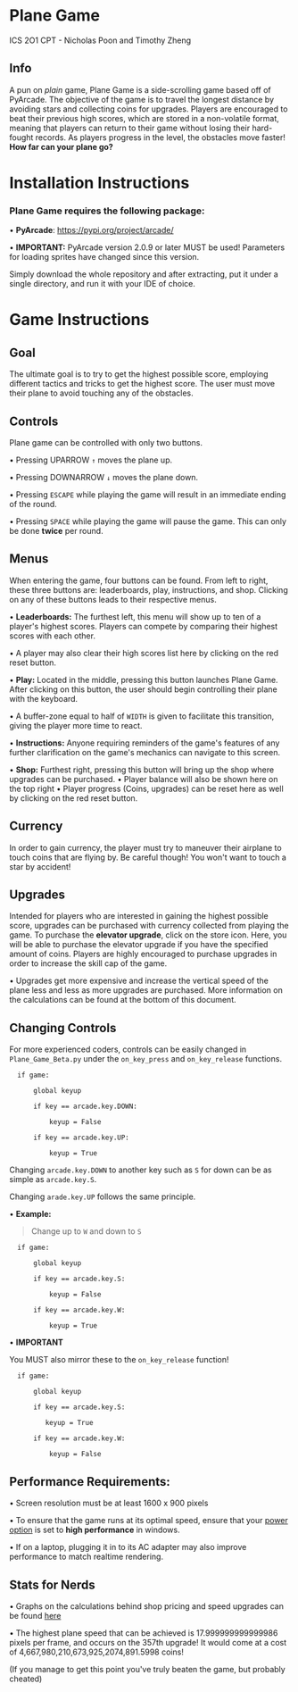 # Plane Game
ICS 2O1 CPT - Nicholas Poon and Timothy Zheng

## Info

  A pun on *plain* game, Plane Game is a side-scrolling game based off of PyArcade. The objective of the game is to travel the longest distance by avoiding stars and collecting coins for upgrades. Players are encouraged to beat their previous high scores, which are stored in a non-volatile format, meaning that players can return to their game without losing their hard-fought records. As players progress in the level, the obstacles move faster! **How far can your plane go?** 

# Installation Instructions

### Plane Game requires the following package:

• **PyArcade**: https://pypi.org/project/arcade/ 

• **IMPORTANT:** PyArcade version 2.0.9 or later MUST be used! Parameters for loading sprites have changed since this version.


Simply download the whole repository and after extracting, put it under a single directory, and run it with your IDE of choice.


# Game Instructions

## Goal
  The ultimate goal is to try to get the highest possible score, employing different tactics and tricks to get the highest score. The user must move their plane to avoid touching any of the obstacles.
  
## Controls
Plane game can be controlled with only two buttons.

• Pressing UPARROW `↑` moves the plane up.

• Pressing DOWNARROW `↓` moves the plane down.

• Pressing `ESCAPE` while playing the game will result in an immediate ending of the round.

• Pressing `SPACE` while playing the game will pause the game. This can only be done **twice** per round.

## Menus
When entering the game, four buttons can be found. From left to right, these three buttons are: leaderboards, play, instructions, and shop.
Clicking on any of these buttons leads to their respective menus. 

• **Leaderboards:** The furthest left, this menu will show up to ten of a player's highest scores. Players can compete by comparing their highest scores with each other.

  • A player may also clear their high scores list here by clicking on the red reset button.
  
• **Play:** Located in the middle, pressing this button launches Plane Game. After clicking on this button, the user should begin controlling their plane with the keyboard. 

  • A buffer-zone equal to half of `WIDTH` is given to facilitate this transition, giving the player more time to react. 
  
• **Instructions:** Anyone requiring reminders of the game's features of any further clarification on the game's mechanics can navigate to this screen.

• **Shop:** Furthest right, pressing this button will bring up the shop where upgrades can be purchased.
  • Player balance will also be shown here on the top right
  • Player progress (Coins, upgrades) can be reset here as well by clicking on the red reset button.
  
## Currency
In order to gain currency, the player must try to maneuver their airplane to touch coins that are flying by. Be careful though! You won't want to touch a star by accident!

## Upgrades
Intended for players who are interested in gaining the highest possible score, upgrades can be purchased with currency collected from playing the game. To purchase the **elevator upgrade**, click on the store icon. Here, you will be able to purchase the elevator upgrade if you have the specified amount of coins. Players are highly encouraged to purchase upgrades in order to increase the skill cap of the game.

• Upgrades get more expensive and increase the vertical speed of the plane less and less as more upgrades are purchased. More information on the calculations can be found at the bottom of this document.


## Changing Controls
For more experienced coders, controls can be easily changed in `Plane_Game_Beta.py` under the `on_key_press` and `on_key_release` functions.



      if game:
    
          global keyup
        
          if key == arcade.key.DOWN:
        
              keyup = False
            
          if key == arcade.key.UP:
        
              keyup = True
            


Changing `arcade.key.DOWN` to another key such as `S` for down can be as simple as `arcade.key.S`.

Changing `arade.key.UP` follows the same principle.

• **Example:** 

   > Change up to `W` and down to `S` 
   




      if game:
    
          global keyup
        
          if key == arcade.key.S:
        
              keyup = False
            
          if key == arcade.key.W:
        
              keyup = True
            


• **IMPORTANT** 

You MUST also mirror these to the `on_key_release` function!





      if game:
    
          global keyup
        
          if key == arcade.key.S:
        
             keyup = True
            
          if key == arcade.key.W:
        
              keyup = False
            
## Performance Requirements:


• Screen resolution must be at least 1600 x 900 pixels

• To ensure that the game runs at its optimal speed, ensure that your [power option](https://gyazo.com/01f2a91c68cab85950ac2ff14a191591) is set to **high performance** in windows.

• If on a laptop, plugging it in to its AC adapter may also improve performance to match realtime rendering.

## Stats for Nerds

• Graphs on the calculations behind shop pricing and speed upgrades can be found [here](https://www.desmos.com/calculator/xjoczpbfcc)

• The highest plane speed that can be achieved is 17.999999999999986 pixels per frame, and occurs on the 357th upgrade! 
It would come at a cost of 4,667,980,210,673,925,2074,891.5998 coins!

(If you manage to get this point you've truly beaten the game, but probably cheated)




